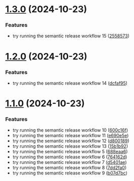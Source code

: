 # [1.3.0](https://github.com/PierreQuignon/Filehub/compare/v1.2.0...v1.3.0) (2024-10-23)


### Features

* try running the semantic release workflow 15 ([2558573](https://github.com/PierreQuignon/Filehub/commit/25585739ae8c9206d576e12d0ce08b21672c964a))

# [1.2.0](https://github.com/PierreQuignon/Filehub/compare/v1.1.0...v1.2.0) (2024-10-23)


### Features

* try running the semantic release workflow 14 ([dcfaf95](https://github.com/PierreQuignon/Filehub/commit/dcfaf952553aed133a999f1e63e3296caa853bab))

# [1.1.0](https://github.com/PierreQuignon/Filehub/compare/v1.0.0...v1.1.0) (2024-10-23)


### Features

* try running the semantic release workflow 10 ([600c16f](https://github.com/PierreQuignon/Filehub/commit/600c16f887c72776ed54848643eab18e0805d7d0))
* try running the semantic release workflow 11 ([e690e5e](https://github.com/PierreQuignon/Filehub/commit/e690e5ee8045338f61930d7e38fc141d92bfe5a5))
* try running the semantic release workflow 12 ([d800189](https://github.com/PierreQuignon/Filehub/commit/d800189f25ed1ff35cf0f9bdbb2d7157d37a270d))
* try running the semantic release workflow 13 ([15b1b92](https://github.com/PierreQuignon/Filehub/commit/15b1b9268a0c6bcd45adb20ee089ca773c0e4dd4))
* try running the semantic release workflow 5 ([688eaa6](https://github.com/PierreQuignon/Filehub/commit/688eaa6b7441a4a2c1ed585492b57f073d1a1e64))
* try running the semantic release workflow 6 ([764162d](https://github.com/PierreQuignon/Filehub/commit/764162d2b4d2d70d15a01187fe560da3f9e7e8b9))
* try running the semantic release workflow 7 ([d5401ae](https://github.com/PierreQuignon/Filehub/commit/d5401ae706da6bcba5e65322c9720d65e093809c))
* try running the semantic release workflow 8 ([7dd2fa0](https://github.com/PierreQuignon/Filehub/commit/7dd2fa03c9ef64c8098f659ab5eee6f77fc5cce4))
* try running the semantic release workflow 9 ([b07d7bc](https://github.com/PierreQuignon/Filehub/commit/b07d7bc9e8bc8d5609ca4688835e5594533ddf77))
